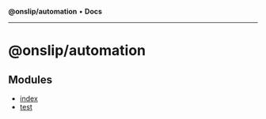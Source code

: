 **@onslip/automation** • **Docs**

***

# @onslip/automation

## Modules

- [index](index/README.md)
- [test](test/README.md)
